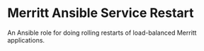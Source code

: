 Merritt Ansible Service Restart
===============================

An Ansible role for doing rolling restarts of load-balanced Merritt applications.
